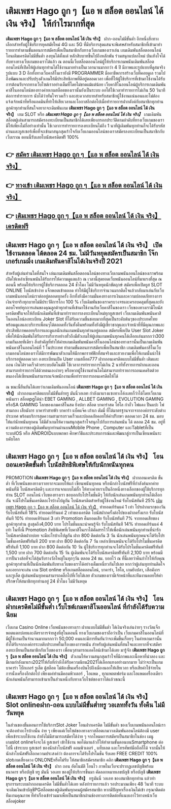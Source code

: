 # เติมเพชร Hago ถูก ๆ【แอ พ สล็อต ออนไลน์ ได้ เงิน จริง】  ให้กำไรมากที่สุด

**เติมเพชร Hago ถูก ๆ【แอ พ สล็อต ออนไลน์ ได้ เงิน จริง】** ฝาก-ถอนไม่มีขั้นต่ำ  อีกหนึ่งสิ่งทางเลือกสำหรับผู้ใช้บริการยุคสมัยใหม่ 4G และ 5G ที่มีบริการสุดแสนจะพิเศษสำหรับสมาชิกที่เข้ามาทำรายการทำตามขั้นตอนการสมัครเพื่อเป็นสมาชิกกับทางเว็บเกมของเราเล่น เกมเดิมพันสล็อตออนไลน์ โอนเติมเครดิตไม่มีขั้นต่ำ ลงทุนได้ตั้งแต่ หลักสิบบาทขึ้นไปถึงหลักพัน ร่วมสนุกแปลกใหม่ บันเทิงใจได้กับทางทางเว็บเกมของเราได้แล้ว ณ ตอนนี้เว็บสล็อตออนไลน์ผู้ให้บริการเกมพนันเดิมพันสล็อตออนไลน์ที่เปิดให้ผู้เล่นทุกท่านได้ใช้งานมาอย่างเป็นเวลานานมากกว่า 4 ปี มีภาพและรูปแบบที่ดูสมจริง รูปแบบ 3 D
อีกทั้งทางเว็บคาสิโนเรายังมี  PROGRAMMER มืออาชีพการสร้างเว็บที่คอยดูเล  รวมไปถึงพัฒนาและปรับปรุงตัวเกมให้มีประสิทธิภาพที่ดีอยู่ตลอดเวลา เพื่อที่ให้ผู้ใช้บริการที่เข้ามาใช้งานได้รับการต้อนรับจากทางเว็บไซต์เราอย่างเต็มที่โดยไม่ขาดแม้แต่น้อย เว็บคาสิโนออนไลน์ผู้บริการเกมเดิมพันคาสิโนออนไลน์ของทางค่ายเกมสล็อตของเรานั้นยังเป็นระบบ ออโต้ใช้เวลาทำรายการไม่เกิน 50 วินาที ต่อการทำรายการ นับได้ว่าทันใจรวดเร็ว และสะดวกสบายสำหรับสมาชิกผู้ใช้งานแน่นอนและไม่ต้องแจ้งเจ้าหน้าที่หรือแอดมินที่ทำให้เสียเวลาและโอกาสอีกต่อไปเมื่อทำรายการฝากตังค์กับสมาชิกทุกท่าน
ลูกค้าทุกท่านที่สนใจอยากจะเดิมพันเกม **เติมเพชร Hago ถูก ๆ【แอ พ สล็อต ออนไลน์ ได้ เงิน จริง】** เกม SLOT  หรือ ***เติมเพชร Hago ถูก ๆ【แอ พ สล็อต ออนไลน์ ได้ เงิน จริง】*** เกมเดิมพันสล็อตผู้เล่นสามารถสมัครลงทะเบียนเป็นสมาชิกได้เลยเพียงกรอกประวัติตามลำดับที่ทางเว็บเกมของเรามีให้เพียงไม่กี่อย่างเท่านั้น ใช้เวลาการทำรายการลงทะเบียนไม่ถึง 1 นาทีผู้เดิมพันทุกท่านก็จะได้รับรหัสผ่านและยูสเซอร์เพื่อที่จะเข้ามาสนุกสุดเร้าใจกับเว็บเกมออนไลน์ของเราสมัครลงทะเบียนเป็นสมาชิกกับเว็บเราณ ตอนนี้รับเลยโบนัสเครดิตฟรี 100%

## 👉 [สมัคร เติมเพชร Hago ถูก ๆ【แอ พ สล็อต ออนไลน์ ได้ เงิน จริง】](https://archa888.com/)
## 👉 [ทางเข้า เติมเพชร Hago ถูก ๆ【แอ พ สล็อต ออนไลน์ ได้ เงิน จริง】](https://archa888.com/)
## 👉 [เติมเพชร Hago ถูก ๆ【แอ พ สล็อต ออนไลน์ ได้ เงิน จริง】 เครดิตฟรี](https://archa888.com/)

## เติมเพชร Hago ถูก ๆ【แอ พ สล็อต ออนไลน์ ได้ เงิน จริง】 เปิดใช้งานตลอด ได้ตลอด 24 ชม. ไม่มีวันหยุดสมัครเป็นสมาชิก โจ๊กเกอร์เกมมิ่ง เกมเดิมพันคาสิโนได้เงินจริงปี 2021

สำหรับผู้เล่นท่านใดที่สนใจ เล่นเกมเดิมพันสล็อตออนไลน์ของทางเว็บเกมพนันออนไลน์ของเราพร้อมเปิดให้เหล่าเซียนพนันได้รับการให้ความดูแลแล้ว ณ เวลานี้สุดยอดเว็บพนันออนไลน์ที่มาแรงที่สุด ณ ตอนนี้ พร้อมให้บริการผู้ใช้บริการตลอด 24 ชั่วโมง ไม่มีวันหยุดนักขัตฤกษ์ สมัครเพื่อเปิดยูส SLOT ONLINE โบนัสเข้าง่าย แจ็กพอตเข้าตลอด ทำให้มีผู้ใช้บริการจำนวนมากติดใจแล้วกลับมาเล่นกับเว็บเกมพนันออนไลน์เราต่ออยู่ตลอดทุกครั้ง อีกทั้งยังมีความมั่นคงทางการเงินและความปลอดภัยทางการเงินจ่ายจริงทุกบาทไม่มีประวัติการโกง 100 % เว็บเดิมพันของเราครบวงจรและครอบคลุมที่สุดและยังตอบโจทย์ทุกการเล่นของคุณลูกค้าทุกท่านที่เข้ามาใช้งานกับเว็บคาสิโนของเรา
เว็บของทางเรามีโบนัสเครดิตฟรีแจกให้กับนักเดิมพันที่เข้ามาทำรายการลงทะเบียนใหม่ทุกยูสเซอร์ เว็บเกมเดิมพันพนันคาสิโนออนไลน์ลงทะเบียน Joker Slot ที่ได้รับความชื่นชอบมากที่สุดเป็นระดับต้นๆของประเทศไทย พร้อมดูแลและบริการเพื่อนๆได้ตลอดทั้งวันทั้งคืนพร้อมทั้งยังมีผู้เชี่ยวชาญและเจ้าหน้าที่ที่มีคุณภาพและประสิทธิภาพคอยบริการและดูแลนักเล่นเกมพนันทุกท่านอยู่ตลอด สมัครเพื่อเปิด User Slot Joker เพื่อให้นักเดิมพันได้รับการบริการอย่างทั่วถึงมีตัวเกมให้ผู้เล่นเกมพนันทุกคนได้เลือกเล่นมากกว่า300 เกมกันเลยทีเดียว
สิ่งสำคัญที่ทำให้ค่ายเกมเดิมพันพนันคาสิโนออนไลน์ของทางเรานั้นเป็นเกมเดิมพันพนันคาสิโนออนไลน์ที่ 1 ในประเทศ ทำตามขั้นตอนการสมัครเพื่อเป็นสมาชิก  เกมเดิมพันคาสิโนเว็บเกมออนไลน์ของเราได้มีการพัฒนาตัวเกมให้มีภาพกราฟฟิกที่สมจริงและสวยงามเพื่อให้เกมนั้นน่าใช้บริการอยู่ตลอดเวลา ลงทะเบียนเปิด User เกมสล็อต777 ฝากถอนเครดิตแบบไม่มีขั้นต่ำ เติมและถอน เงินได้รวดเร็วด้วยระบบอัตโนมัติ ใช้เวลาการทำรายการไม่เกิน 2 นาทีทั้งรายการฝากและถอนสามารถทำรายการได้ด้วยตนเองง่ายๆ หรือหากผู้ใช้งานท่านใดไม่สามารถทำรายการถอนเคดริตด้วยตนเองได้เซียนพนันสามารถแจ้งพนักงานเพื่อทำรายการถอนเครดิตให้ได้

ณ ขณะนี้ยืนยันได้เลยว่าเกมเดิมพันออนไลน์ **เติมเพชร Hago ถูก ๆ【แอ พ สล็อต ออนไลน์ ได้ เงิน จริง】** ฝากถอนเครดิตแบบไม่มีขั้นต่ำทรู มันนี่วอเลท กำลังมาแรงแซงทางโค้งเลยก็ว่าได้โดยเว็บเกมพนันเรา สล็อตpgได้นำ EBET GAMING , ALLBET GAMING , EVOLUTION GAMING หรือSA GAMING โลกของเกมคาสิโนสด ยิงปลา สล็อต บาคาร่าสด ไฮโล กำถั่ว ไพ่แคง ปั่นแปะ ไพ่สามกอง เสือมังกร บาคาร่าสายฟ้า บาคาร่า แบ็คแจ๊ค เก้าเก ดัมมี่ ที่ได้มาตรฐานจากจากองค์กรระดับต่างประเทศ พร้อมบริการสุดความสามารถรวดเร็วและปลอดภัยคอยให้คำปรึกษา ตลอดเวลา 24 ชม. มอบให้แก่นักพนันทุกคน ได้มีตัวเกมให้ความสนุกสุดเร้าใจสนุกไปกับการเล่นพนัน ได้ ตลอด 24 ชม. อยู่ที่ความต้องการของผู้เดิมพันทุกท่านผ่านบนMobile Phone , Computer และTabletที่เป็นระบบIOS หรือ ANDROIDแบบพกพา ศึกษาวิธีและประสบการณ์และพัฒนาสู่การเป็นเซียนพนันระบดับโลก

## เติมเพชร Hago ถูก ๆ【แอ พ สล็อต ออนไลน์ ได้ เงิน จริง】 โอนถอนเครดิตขั้นต่ำ โบนัสสิทธิพิเศษให้กับนักพนันทุกคน

 PROMOTION  **เติมเพชร Hago ถูก ๆ【แอ พ สล็อต ออนไลน์ ได้ เงิน จริง】** ฝากถอนเครดิต ขั้นต่ำ ที่เว็บพนันของทางเราอยากจะมอบให้แก่  เซียนพนันทุกคน หรือนักล่าโบนัสฟรีที่กำลังค้นหาค่ายพนันที่มี โบนัสเครดิตดีๆ และการแจกแบบไม่กั๊ก ให้ทางค่ายเราเป็นอีกหนึ่งทางเลือกของผู้ใช้บริการทุกท่าน SLOT ออนไลน์ เว็บของทางเรา ขอบอกกับโปรโมชั่นดีๆ ให้กับนักเล่นเกมพนันทุกท่านได้เลือกกัน จะมีโปรโมชั่นเครดิตอะไรบ้างไปดูกัน
โบนัสเครดิตสำหรับผู้ใช้งานใหม่ รับโบนัสทันที 25% [เติมเพชร Hago ถูก ๆ【แอ พ สล็อต ออนไลน์ ได้ เงิน จริง】](https://archa888.com/) ทำยอดเทิร์นแค่ 1 เท่า
โปรฝากแรกของวัน รับโบนัสทันที 18% ทำยอดเทิร์นแค่ 2 เท่าของเครดิต
โบนัสฝากครั้งต่อไปของฝากครั้งแรก รับโบนัสทันที 10% ทำยอดเทิร์นแค่ 3 เท่า
 Promotion คืนยอดเสีย รับโบนัสทันที 7% จากยอดเสียของลูกค้าทุกท่าน สูงสุดถึง4,000 บาท
โปรโมชั่นแนะนำคนรู้จัก รับโบนัสทันที 14% ทำยอดเทิร์นแค่ 4 เท่า
ในทั้งนี้ Promotion สิทธิพิเศษที่เว็บคาสิโนเราได้คัดสรรไว้ให้เพื่อนักเล่นพนันทุกท่านที่น่ารัก โบนัสเครดิตฝากบ่อย จะมีอะไรบ้างไปดูกัน
ฝาก 800 ติดต่อกัน 3 วัน นักเล่นพนันทุกคนจะได้รับโปรโมชั่นเครดิตฟรีทันที 200 บาท
ฝาก 800 ติดต่อกัน 7 วัน เหล่าเซียนพนันจะได้รับโปรโมชั่นเครดิตฟรีทันที 1,100 บาท
ฝาก 800 ติดต่อกัน 10 วัน ผู้ใช้บริการทุกท่านจะได้รับโปรโมชั่นเครดิตฟรีทันที 1,500 บาท
ฝาก 700 ติดต่อกัน 15 วัน ผู้เดิมพันจะได้รับโบนัสเครดิตฟรีทันที 2,100 บาท
พร้อมมีการปั่นวงล้อที่จะได้ลุ้นรับรางวัลใหญ่ในทุกๆวัน ตลอด 24 ชม. บอกไว้ ณ ที่นี้เลยว่าคืนกำไรให้กับคุณลูกค้าทุกท่านที่เป็นนักเดิมพันกับทางเว็บของเราได้อย่างเต็มเหนี่ยวกันไปเลย หากว่าผู้เล่นทุกท่านติดใจและอยากจะเล่น เกม Slot online หรือเกมสล็อตออนไลน์, บาคาร่า, ไฮโล, เกมยิงปลา, เสือมังกร และรูเล็ต ผู้เล่นพนันทุกคนสามารถคลิ๊กไปที่เว็บได้เลย ตัวเกมของเรามีเจ้าหน้าที่และทีมงานคอยให้คำปรึกษาให้สมาชิกทุกท่านอยู่ 24 ชั่วโมง ไม่มีวันหยุด

## เติมเพชร Hago ถูก ๆ【แอ พ สล็อต ออนไลน์ ได้ เงิน จริง】 โอนฝากเครดิตไม่มีขั้นต่ำ  เว็บไซต์เกมคาสิโนออนไลน์ ที่กำลังได้รับความนิยม

เว็บเกม  Casino Online เว็บพนันของทางเรา ฝากแบบไม่มีขั้นต่ำ ได้เงินจริงเล่นง่ายๆ รางวัลแจ็กพอตแตกบ่อยและอัตราการจ่ายสูงที่สุในตอนนี้ ทางเว็บเกมของเราถือว่าเป็น เว็บเกมคาสิโนออนไลน์ที่มีผู้ใช้งานเป็นจำนวนมากมากกว่า 50,000 คนและมีการยืนยันว่าจะเพิ่มขึ้นเรื่อยๆ ในค่ายเกมเรานั้นยังได้รับจากองค์กรระบดับประเทศในเรื่องของการพนัน สำหรับผู้เล่นพนันที่สนใจและอยากที่จะสมัครลงทะเบียนเป็นสมาชิกกับเว็บของเรา เพื่อนๆสามารถแอดไลน์เข้ามาได้เลย
	มารู้จัก **เติมเพชร Hago ถูก ๆ【แอ พ สล็อต ออนไลน์ ได้ เงิน จริง】** ตัวเกมให้ความสนุกสุดเร้าใจที่มีภาพและเนื้อหาที่น่าลอง และมีเกมกำลังมาแรง2021ให้กับที่กำลังได้รับความนิยม2021ได้เลือกแทงอย่างมากมาย  ไม่ว่าจะเป็นเกม บาคาร่า โป๊กเกอร์ รูเล็ต ตู้สล็อต ไม่ต้องขึ้นเครื่องบินไปถึงเมืองนอกให้เสียเวลา หรือเสียค่าใช้จ่ายในการนั่งเครื่องอีกต่อไป เพียงแค่ท่านมีคอมพิวเตอร์ , ไอแพด , ทุกแพลตฟอร์ม และไอแพดเครื่องเดียวนักเล่นพนันก็สามารถเข้ามาเป็นส่วนหนึ่งกับทางเว็บไซต์ของเราได้แล้วขณะนี้

## เติมเพชร Hago ถูก ๆ【แอ พ สล็อต ออนไลน์ ได้ เงิน จริง】 Slot onlineฝาก-ถอน แบบไม่มีขั้นต่ำทรู วอเลททั้งวัน ทั้งคืน ไม่มีวันหยุด

ในส่วนของขั้นตอนการใช้บริการSlot Joker โอนฝากเครดิต ไม่มีขั้นต่ำ ของเว็บเกมพนันออนไลน์เรา จะต้องทำอะไรบ้างนั้น ง่าย ๆ เพียงแค่เว็บไซต์ของทางเราสล็อตเกมวางเดิมพันออนไลน์ต้องมี user เพื่อเข้าระบบใช้งาน ถ้ายังไม่มีสามารถสมัครได้ง่าย ๆ จากโหมดการสมัครเป็นสมาชิกในช่อง เมนู เกมslot onlineจึงจะได้ ยูสเซอร์ เข้าใช้งาน พอได้มาแล้วก็ให้ทำตามขั้นตอนบนSmartphone ต่อไปนี้
เข้าระบบ ยูสเซอร์  ของนักล่าโบนัสฟรี คอมพิวเตอร์ , แท็บเลต และโทรศัพท์มือถือก็ได้
จากนั้นให้นักล่าโบนัสฟรีเลือกความประสงค์ว่า ต้องการจะได้รับโปรโมชั่น รับเลย FREE CREDIT 100% slotเกมเสี่ยงดวง ONLONEหรือไม่รับ
ให้สมาชิกสมัครสมาชิก คลิก **เติมเพชร Hago ถูก ๆ【แอ พ สล็อต ออนไลน์ ได้ เงิน จริง】** ฝาก ถอน  อัตโนมัติ โอนไว ภาพในเว็บจะปรากฏเลขบัญชีพร้อมธนาคาร หรือบัญชี ทรู มันนี่ วอเลท ของผู้ให้บริการขึ้นมา
คัดลอกหมายเลขบัญชี หรือบัญชี **เติมเพชร Hago ถูก ๆ【แอ พ สล็อต ออนไลน์ ได้ เงิน จริง】** ทรูมันนี่ วอเลท ของสมาชิกทุกท่าน แล้วทำธุรกรรมระบบฝากถอนเครดิต ไม่มีขั้นต่ำได้เลย
หลังทำรายการแล้ว รอประมาณเพียง 48 วินาที ระบบจะเติมเงินเข้าบัญชีPGสล็อตของผู้เดิมพันทุกคนผู้สมัครสมาชิก
หากมีปัญหาเรื่องเงินไม่เข้า กรุณาติดต่อทีมงานคุณภาพ ที่ทำเรื่องเข้าร่วมมาเพื่อเป็นสมาชิกผ่านช่องทางการติดต่อที่แนบเอาไว้ทางหน้าเว็บสล็อตjoker


